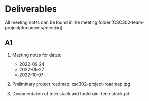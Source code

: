 # Deliverables

All meeting notes can be found in the meeting folder (CSC302-team-project/documents/meeting).

## A1

1. Meeting notes for dates:
    - 2022-09-24
    - 2022-09-27
    - 2022-10-07

2. Preliminary project roadmap: csc302-project-roadmap.jpg

3. Documentation of tech stack and toolchain: tech-stack.pdf

